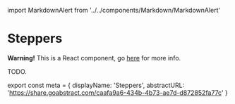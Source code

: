 import MarkdownAlert from '../../components/Markdown/MarkdownAlert'

# Steppers

<MarkdownAlert warning>
  <strong>Warning!</strong> This is a React component, go <a href="https://transferwise.github.io/components/">here</a> for more info.
</MarkdownAlert>

TODO.

export const meta = {
  displayName: 'Steppers',
  abstractURL: 'https://share.goabstract.com/caafa9a6-434b-4b73-ae7d-d872852fa77c'
}
